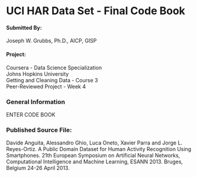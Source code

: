 # UCI HAR Data Set - Final Code Book

#### Submitted By:  
Joseph W. Grubbs, Ph.D., AICP, GISP

#### Project:  
Coursera - Data Science Specialization  
Johns Hopkins University  
Getting and Cleaning Data - Course 3  
Peer-Reviewed Project - Week 4  

### General Information  

ENTER CODE BOOK

### Published Source File:  
Davide Anguita, Alessandro Ghio, Luca Oneto, Xavier Parra and Jorge L. Reyes-Ortiz. A Public Domain Dataset for Human Activity Recognition Using Smartphones. 21th European Symposium on Artificial Neural Networks, Computational Intelligence and Machine Learning, ESANN 2013. Bruges, Belgium 24-26 April 2013.
